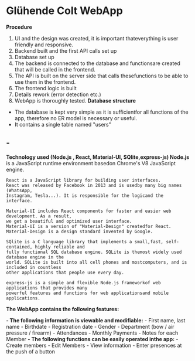 # Glühende Colt WebApp

**Procedure**

1. UI and the design was created, it is important thateverything is user friendly and
    responsive.
2. Backend built and the first API calls set up
3. Database set up
4. The backend is connected to the database and functionsare created that will be
    called in the frontend.
5. The API is built on the server side that calls thesefunctions to be able to use them in
    the frontend.
6. The frontend logic is built
7. Details rework (error detection etc.)
8. WebApp is thoroughly tested.
**Database structure**
- The database is kept very simple as it is sufficientfor all functions of the app, therefore no ER
model is necessary or useful.
- It contains a single table named "users”

## -

**Technology used (Node.js , React, Material-UI, SQlite,express-js)
Node.js** is a JavaScript runtime environment basedon Chrome's V8 JavaScript engine.

```
React is a JavaScript library for building user interfaces.
React was released by Facebook in 2013 and is usedby many big names (WhatsApp,
Instagram, Tesla...). It is responsible for the logicand the interface.
```
```
Material-UI includes React components for faster and easier web development. As a result,
we get a beautiful and optimized user interface.
Material-UI is a version of "Material-Design" createdfor React.
Material-Design is a design standard invented by Google.
```
```
SQlite is a C language library that implements a small,fast, self-contained, highly reliable and
fully functional SQL database engine. SQLite is themost widely used database engine in the
world. SQLite is built into all cell phones and mostcomputers, and is included in countless
other applications that people use every day.
```
```
express-js is a simple and flexible Node.js frameworkof web applications that provides many
powerful features and functions for web applicationsand mobile applications.
```

**The WebApp contains the following features:**

**- The following information is viewable and modifiable:**
    - First name, last name
    - Birthdate
    - Registration date
    - Gender
    - Department (bow / air pressure / firearm)
    - Attendances
    - Monthly Payments
    - Notes for each Member
**- The following functions can be easily operated inthe app:**
    - Create members
    - Edit Members
    - View information
    - Enter presences at the push of a button
